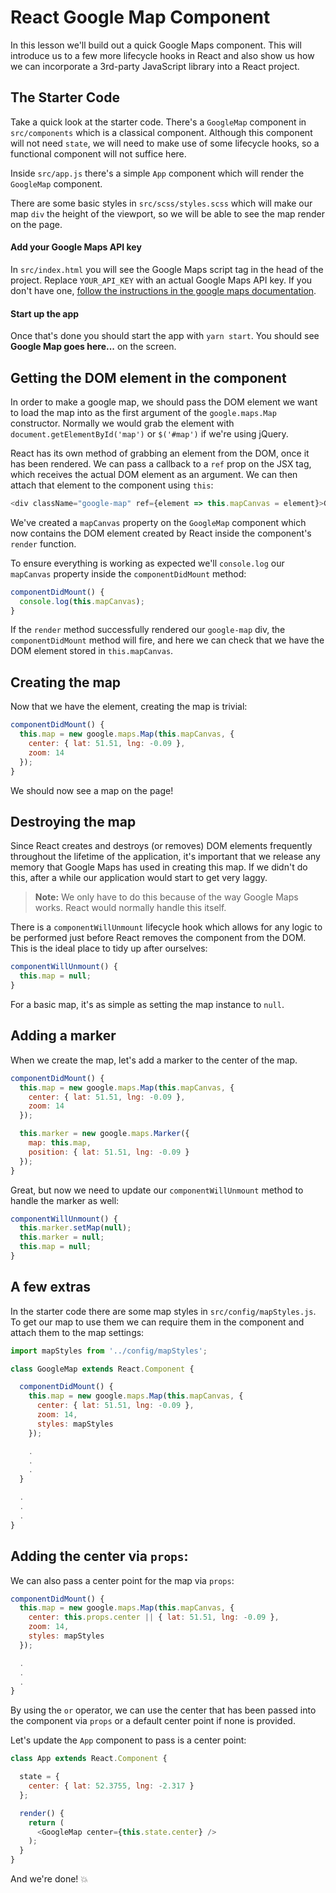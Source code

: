 # React Google Map Component

In this lesson we'll build out a quick Google Maps component. This will introduce us to a few more lifecycle hooks in React and also show us how we can incorporate a 3rd-party JavaScript library into a React project.

## The Starter Code

Take a quick look at the starter code. There's a `GoogleMap` component in `src/components` which is a classical component. Although this component will not need `state`, we will need to make use of some lifecycle hooks, so a functional component will not suffice here.

Inside `src/app.js` there's a simple `App` component which will render the `GoogleMap` component.

There are some basic styles in `src/scss/styles.scss` which will make our map `div` the height of the viewport, so we will be able to see the map render on the page.

#### Add your Google Maps API key

In `src/index.html` you will see the Google Maps script tag in the head of the project. Replace `YOUR_API_KEY` with an actual Google Maps API key. If you don't have one, [follow the instructions in the google maps documentation](https://developers.google.com/maps/documentation/javascript/get-api-key).

#### Start up the app

Once that's done you should start the app with `yarn start`. You should see **Google Map goes here...** on the screen.

## Getting the DOM element in the component

In order to make a google map, we should pass the DOM element we want to load the map into as the first argument of the `google.maps.Map` constructor. Normally we would grab the element with `document.getElementById('map')` or `$('#map')` if we're using jQuery.

React has its own method of grabbing an element from the DOM, once it has been rendered. We can pass a callback to a `ref` prop on the JSX tag, which receives the actual DOM element as an argument. We can then attach that element to the component using `this`:

```js
<div className="google-map" ref={element => this.mapCanvas = element}>Google Map goes here...</div>
```

We've created a `mapCanvas` property on the `GoogleMap` component which now contains the DOM element created by React inside the component's `render` function.

To ensure everything is working as expected we'll `console.log` our `mapCanvas` property inside the `componentDidMount` method:

```js
componentDidMount() {
  console.log(this.mapCanvas);
}
```

If the `render` method successfully rendered our `google-map` div, the `componentDidMount` method will fire, and here we can check that we have the DOM element stored in `this.mapCanvas`.

## Creating the map
Now that we have the element, creating the map is trivial:

```js
componentDidMount() {
  this.map = new google.maps.Map(this.mapCanvas, {
    center: { lat: 51.51, lng: -0.09 },
    zoom: 14
  });
}
```

We should now see a map on the page!

## Destroying the map

Since React creates and destroys (or removes) DOM elements frequently throughout the lifetime of the application, it's important that we release any memory that Google Maps has used in creating this map. If we didn't do this, after a while our application would start to get very laggy.

>**Note:** We only have to do this because of the way Google Maps works. React would normally handle this itself.

There is a `componentWillUnmount` lifecycle hook which allows for any logic to be performed just before React removes the component from the DOM. This is the ideal place to tidy up after ourselves:

```js
componentWillUnmount() {
  this.map = null;
}
```

For a basic map, it's as simple as setting the map instance to `null`.

## Adding a marker

When we create the map, let's add a marker to the center of the map.

```js
componentDidMount() {
  this.map = new google.maps.Map(this.mapCanvas, {
    center: { lat: 51.51, lng: -0.09 },
    zoom: 14
  });

  this.marker = new google.maps.Marker({
    map: this.map,
    position: { lat: 51.51, lng: -0.09 }
  });
}
```

Great, but now we need to update our `componentWillUnmount` method to handle the marker as well:

```js
componentWillUnmount() {
  this.marker.setMap(null);
  this.marker = null;
  this.map = null;
}
```

## A few extras

In the starter code there are some map styles in `src/config/mapStyles.js`. To get our map to use them we can require them in the component and attach them to the map settings:

```js
import mapStyles from '../config/mapStyles';

class GoogleMap extends React.Component {

  componentDidMount() {
    this.map = new google.maps.Map(this.mapCanvas, {
      center: { lat: 51.51, lng: -0.09 },
      zoom: 14,
      styles: mapStyles
    });

    .
    .
    .
  }

  .
  .
  .
}
```

## Adding the center via `props`:

We can also pass a center point for the map via `props`:

```js
componentDidMount() {
  this.map = new google.maps.Map(this.mapCanvas, {
    center: this.props.center || { lat: 51.51, lng: -0.09 },
    zoom: 14,
    styles: mapStyles
  });

  .
  .
  .
}
```

By using the `or` operator, we can use the center that has been passed into the component via `props` or a default center point if none is provided.

Let's update the `App` component to pass is a center point:

```js
class App extends React.Component {

  state = {
    center: { lat: 52.3755, lng: -2.317 }
  };

  render() {
    return (
      <GoogleMap center={this.state.center} />
    );
  }
}
```

And we're done! 💥